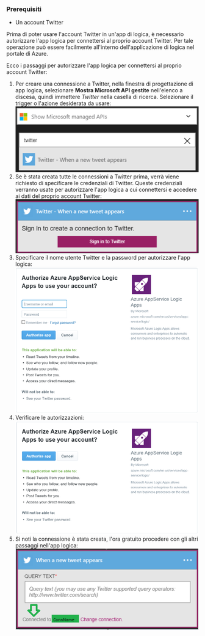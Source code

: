 ### <a name="prerequisites"></a>Prerequisiti
- Un account Twitter 

Prima di poter usare l'account Twitter in un'app di logica, è necessario autorizzare l'app logica per connettersi al proprio account Twitter. Per tale operazione può essere facilmente all'interno dell'applicazione di logica nel portale di Azure. 

Ecco i passaggi per autorizzare l'app logica per connettersi al proprio account Twitter:

1. Per creare una connessione a Twitter, nella finestra di progettazione di app logica, selezionare **Mostra Microsoft API gestite** nell'elenco a discesa, quindi immettere *Twitter* nella casella di ricerca. Selezionare il trigger o l'azione desiderata da usare:  
  ![Immagine di connessione Twitter 0](./media/connectors-create-api-twitter/twitter-0.png)
2. Se è stata creata tutte le connessioni a Twitter prima, verrà viene richiesto di specificare le credenziali di Twitter. Queste credenziali verranno usate per autorizzare l'app logica a cui connettersi e accedere ai dati del proprio account Twitter:  
  ![Immagine di connessione Twitter 1](./media/connectors-create-api-twitter/twitter-1.png)  
3. Specificare il nome utente Twitter e la password per autorizzare l'app logica:  
  ![Immagine di connessione Twitter 2](./media/connectors-create-api-twitter/twitter-2.png)  
4. Verificare le autorizzazioni:  
  ![Immagine di connessione Twitter 3](./media/connectors-create-api-twitter/twitter-3.png)  
6. Si noti la connessione è stata creata, l'ora gratuito procedere con gli altri passaggi nell'app logica:  
  ![Immagine di connessione Twitter 4](./media/connectors-create-api-twitter/twitter-4.png)